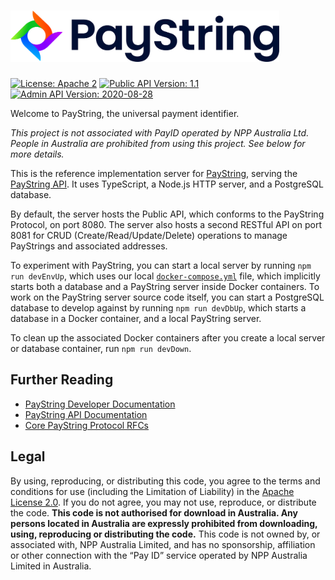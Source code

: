 # [<img src="img/paystring-logo-color.png" alt="PayString" width="430" height="82" />](https://www.paystring.org/)

[![License: Apache 2](https://img.shields.io/badge/license-Apache%202-brightgreen)](https://github.com/PayString/paystring/blob/master/LICENSE)
[![Public API Version: 1.1](https://img.shields.io/badge/Public%20API%20Version-1.1-blue)](https://github.com/PayString/paystring/blob/master/src/config.ts#L1)
[![Admin API Version: 2020-08-28](https://img.shields.io/badge/Admin%20API%20Version-2020--08--25-blue)](https://github.com/PayString/paystring/blob/master/src/config.ts#L2)

Welcome to PayString, the universal payment identifier.

_This project is not associated with PayID operated by NPP Australia Ltd. People in Australia are prohibited from using this project. See below for more details._

This is the reference implementation server for [PayString](https://docs.paystring.org/getting-started), serving the [PayString API](https://api.paystring.org/?version=latest). It uses TypeScript, a Node.js HTTP server, and a PostgreSQL database.

By default, the server hosts the Public API, which conforms to the PayString Protocol, on port 8080. The server also hosts a second RESTful API on port 8081 for CRUD (Create/Read/Update/Delete) operations to manage PayStrings and associated addresses.

To experiment with PayString, you can start a local server by running `npm run devEnvUp`, which uses our local [`docker-compose.yml`](./docker-compose.yml) file, which implicitly starts both a database and a PayString server inside Docker containers. To work on the PayString server source code itself, you can start a PostgreSQL database to develop against by running `npm run devDbUp`, which starts a database in a Docker container, and a local PayString server.

To clean up the associated Docker containers after you create a local server or database container, run `npm run devDown`.

## Further Reading

- [PayString Developer Documentation](https://docs.paystring.org/getting-started)
- [PayString API Documentation](https://api.paystring.org/?version=latest)
- [Core PayString Protocol RFCs](https://github.com/PayString/rfcs)

## Legal

By using, reproducing, or distributing this code, you agree to the terms and conditions for use (including the Limitation of Liability) in the [Apache License 2.0](https://github.com/PayString/paystring/blob/master/LICENSE). If you do not agree, you may not use, reproduce, or distribute the code. **This code is not authorised for download in Australia. Any persons located in Australia are expressly prohibited from downloading, using, reproducing or distributing the code.** This code is not owned by, or associated with, NPP Australia Limited, and has no sponsorship, affiliation or other connection with the “Pay ID” service operated by NPP Australia Limited in Australia.
